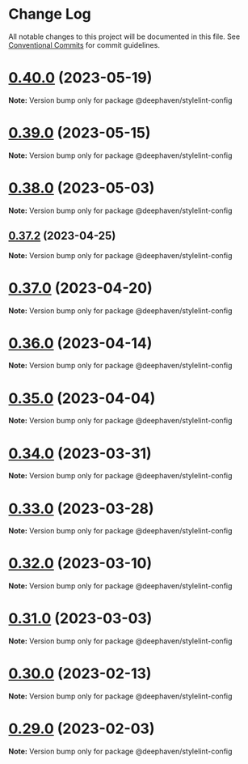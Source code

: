 # Change Log

All notable changes to this project will be documented in this file.
See [Conventional Commits](https://conventionalcommits.org) for commit guidelines.

# [0.40.0](https://github.com/deephaven/web-client-ui/compare/v0.39.0...v0.40.0) (2023-05-19)

**Note:** Version bump only for package @deephaven/stylelint-config

# [0.39.0](https://github.com/deephaven/web-client-ui/compare/v0.38.0...v0.39.0) (2023-05-15)

**Note:** Version bump only for package @deephaven/stylelint-config

# [0.38.0](https://github.com/deephaven/web-client-ui/compare/v0.37.3...v0.38.0) (2023-05-03)

**Note:** Version bump only for package @deephaven/stylelint-config

## [0.37.2](https://github.com/deephaven/web-client-ui/compare/v0.37.1...v0.37.2) (2023-04-25)

**Note:** Version bump only for package @deephaven/stylelint-config

# [0.37.0](https://github.com/deephaven/web-client-ui/compare/v0.36.0...v0.37.0) (2023-04-20)

**Note:** Version bump only for package @deephaven/stylelint-config

# [0.36.0](https://github.com/deephaven/web-client-ui/compare/v0.35.0...v0.36.0) (2023-04-14)

**Note:** Version bump only for package @deephaven/stylelint-config

# [0.35.0](https://github.com/deephaven/web-client-ui/compare/v0.34.0...v0.35.0) (2023-04-04)

**Note:** Version bump only for package @deephaven/stylelint-config

# [0.34.0](https://github.com/deephaven/web-client-ui/compare/v0.33.0...v0.34.0) (2023-03-31)

**Note:** Version bump only for package @deephaven/stylelint-config

# [0.33.0](https://github.com/deephaven/web-client-ui/compare/v0.32.0...v0.33.0) (2023-03-28)

**Note:** Version bump only for package @deephaven/stylelint-config

# [0.32.0](https://github.com/deephaven/web-client-ui/compare/v0.31.1...v0.32.0) (2023-03-10)

**Note:** Version bump only for package @deephaven/stylelint-config

# [0.31.0](https://github.com/deephaven/web-client-ui/compare/v0.30.1...v0.31.0) (2023-03-03)

**Note:** Version bump only for package @deephaven/stylelint-config

# [0.30.0](https://github.com/deephaven/web-client-ui/compare/v0.29.1...v0.30.0) (2023-02-13)

**Note:** Version bump only for package @deephaven/stylelint-config

# [0.29.0](https://github.com/deephaven/web-client-ui/compare/v0.28.0...v0.29.0) (2023-02-03)

**Note:** Version bump only for package @deephaven/stylelint-config
